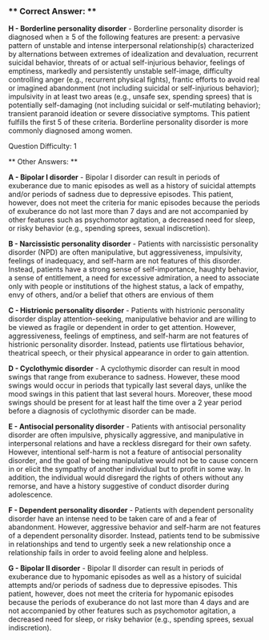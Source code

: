 ### ** Correct Answer: **

**H - Borderline personality disorder** - Borderline personality disorder is diagnosed when ≥ 5 of the following features are present: a pervasive pattern of unstable and intense interpersonal relationship(s) characterized by alternations between extremes of idealization and devaluation, recurrent suicidal behavior, threats of or actual self-injurious behavior, feelings of emptiness, markedly and persistently unstable self-image, difficulty controlling anger (e.g., recurrent physical fights), frantic efforts to avoid real or imagined abandonment (not including suicidal or self-injurious behavior); impulsivity in at least two areas (e.g., unsafe sex, spending sprees) that is potentially self-damaging (not including suicidal or self-mutilating behavior); transient paranoid ideation or severe dissociative symptoms. This patient fulfills the first 5 of these criteria. Borderline personality disorder is more commonly diagnosed among women.

Question Difficulty: 1

** Other Answers: **

**A - Bipolar I disorder** - Bipolar I disorder can result in periods of exuberance due to manic episodes as well as a history of suicidal attempts and/or periods of sadness due to depressive episodes. This patient, however, does not meet the criteria for manic episodes because the periods of exuberance do not last more than 7 days and are not accompanied by other features such as psychomotor agitation, a decreased need for sleep, or risky behavior (e.g., spending sprees, sexual indiscretion).

**B - Narcissistic personality disorder** - Patients with narcissistic personality disorder (NPD) are often manipulative, but aggressiveness, impulsivity, feelings of inadequacy, and self-harm are not features of this disorder. Instead, patients have a strong sense of self-importance, haughty behavior, a sense of entitlement, a need for excessive admiration, a need to associate only with people or institutions of the highest status, a lack of empathy, envy of others, and/or a belief that others are envious of them

**C - Histrionic personality disorder** - Patients with histrionic personality disorder display attention-seeking, manipulative behavior and are willing to be viewed as fragile or dependent in order to get attention. However, aggressiveness, feelings of emptiness, and self-harm are not features of histrionic personality disorder. Instead, patients use flirtatious behavior, theatrical speech, or their physical appearance in order to gain attention.

**D - Cyclothymic disorder** - A cyclothymic disorder can result in mood swings that range from exuberance to sadness. However, these mood swings would occur in periods that typically last several days, unlike the mood swings in this patient that last several hours. Moreover, these mood swings should be present for at least half the time over a 2 year period before a diagnosis of cyclothymic disorder can be made.

**E - Antisocial personality disorder** - Patients with antisocial personality disorder are often impulsive, physically aggressive, and manipulative in interpersonal relations and have a reckless disregard for their own safety. However, intentional self-harm is not a feature of antisocial personality disorder, and the goal of being manipulative would not be to cause concern in or elicit the sympathy of another individual but to profit in some way. In addition, the individual would disregard the rights of others without any remorse, and have a history suggestive of conduct disorder during adolescence.

**F - Dependent personality disorder** - Patients with dependent personality disorder have an intense need to be taken care of and a fear of abandonment. However, aggressive behavior and self-harm are not features of a dependent personality disorder. Instead, patients tend to be submissive in relationships and tend to urgently seek a new relationship once a relationship fails in order to avoid feeling alone and helpless.

**G - Bipolar II disorder** - Bipolar II disorder can result in periods of exuberance due to hypomanic episodes as well as a history of suicidal attempts and/or periods of sadness due to depressive episodes. This patient, however, does not meet the criteria for hypomanic episodes because the periods of exuberance do not last more than 4 days and are not accompanied by other features such as psychomotor agitation, a decreased need for sleep, or risky behavior (e.g., spending sprees, sexual indiscretion).

